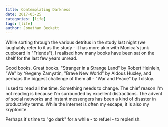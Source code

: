```yaml
---
title: Contemplating Darkness
date: 2017-05-25
categories: [life]
tags: [life]
author: Jonathan Beckett
---
```


While sorting through the various detritus in the study last night (we laughably refer to it as the study - it has more akin with Monica's junk cupboard in "Friends"), I realised how many books have been sat on the shelf for the last few years unread.

Good books. Great books. "Stranger in a Strange Land" by Robert Heinlein, "We" by Yevgeny Zamyatin, "Brave New World" by Aldous Huxley, and perhaps the biggest challenge of them all - "War and Peace" by Tolstoy.

I used to read all the time. Something needs to change. The chief reason I'm not reading is because I'm surrounded by excellent distractions. The advent of social networks and instant messengers has been a kind of disaster in productivity terms. While the internet is often my escape, it is also my kryptonite.

Perhaps it's time to "go dark" for a while - to refuel - to replenish.